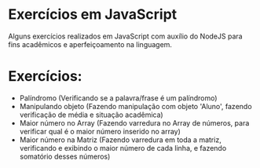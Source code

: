# Exercícios em JavaScript
 Alguns exercícios realizados em JavaScript com auxílio do NodeJS para fins acadêmicos e aperfeiçoamento na linguagem.


# Exercícios:
- Palíndromo (Verificando se a palavra/frase é um palíndromo)
- Manipulando objeto (Fazendo manipulação com objeto 'Aluno', fazendo verificação de média e situação acadêmica)
- Maior número no Array (Fazendo varredura no Array de números, para verificar qual é o maior número inserido no array)
- Maior número na Matriz (Fazendo varredura em toda a matriz, verificando e exibindo o maior número de cada linha, e fazendo somatório desses números)
